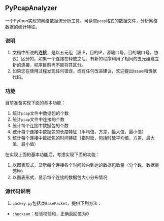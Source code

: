 ## PyPcapAnalyzer

一个Python实现的网络数据流分析工具。可读取`pcap`格式的数据文件，分析网络数据的统计特征。

### 说明

1. 文档中所说的**连接**，是以五元组（源IP，目的IP，源端口号，目的端口号，协议）区分的。如果一个连接在释放之后，有新的程序利用了相同的五元组建立新的连接，程序目前尚不能将其区分。
2. 如果您在使用过程发现任何错误，或有任何改进建议，欢迎提出issue和贡献代码。

### 功能

目前准备实现下面的基本功能：

1. 统计`pcap`文件中数据包的个数
2. 统计`pcap`文件中连接的个数
3. 统计每个连接中数据包的个数
4. 统计每个连接中数据包的长度特征（平均值，方差，最大值，最小值）
5. 统计每个连接中数据包的时间特征（指时延，包括时延平均值，方差，最大值，最小值）

在实现上面的基本功能后，考虑实现下面的功能：
1. 以图表形式，显示每个连接各个时间段内到达的数据包数量（分个数、数据量两种）
2. 以图表形式，显示每个连接的数据包大小分布情况

### 源代码说明
1. `packey.py`包括类`BasePacket`，提供下列方法：
  + `checksum`：检验校验和，正确返回值为0
